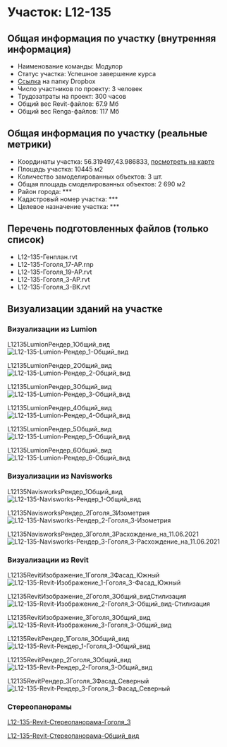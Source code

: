 # Участок: L12-135
## Общая информация по участку (внутренняя информация)
+ Наименование команды: Модулор
+ Статус участка: Успешное завершение курса
+ [Ссылка](https://www.dropbox.com/sh/wvvgv1nw1iqred9/AADGn4e-h53IY7LR9kcDNdwxa/L12_135?dl=0) на папку Dropbox
+ Число участников по проекту: 3 человек
+ Трудозатраты на проект: 300 часов
+ Общий вес Revit-файлов: 67.9 Мб
+ Общий вес Renga-файлов: 117 Мб
## Общая информация по участку (реальные метрики)
+ Координаты участка: 56.319497,43.986833, [посмотреть на карте](yandex.ru/maps/47/nizhny-novgorod/?ll=56.319497%2C43.986833&z=19)
+ Площадь участка: 10445 м2
+ Количество замоделированных объектов: 3 шт.
+ Общая площадь смоделированных объектов: 2 690 м2
+ Район города: *** 
+ Кадастровый номер участка: *** 
+ Целевое назначение участка: *** 
## Перечень подготовленных файлов (только список)
+ L12-135-Генплан.rvt
+ L12-135-Гоголя_17-АР.rnp
+ L12-135-Гоголя_19-АР.rvt
+ L12-135-Гоголя_3-АР.rvt
+ L12-135-Гоголя_3-ВК.rvt
## Визуализации зданий на участке
### Визуализации из Lumion
L12135LumionРендер_1Общий_вид
![L12-135-Lumion-Рендер_1-Общий_вид](/Images/L12_135/L12-135-Lumion-Рендер_1-Общий_вид_Compressed.jpg)

L12135LumionРендер_2Общий_вид
![L12-135-Lumion-Рендер_2-Общий_вид](/Images/L12_135/L12-135-Lumion-Рендер_2-Общий_вид_Compressed.jpg)

L12135LumionРендер_3Общий_вид
![L12-135-Lumion-Рендер_3-Общий_вид](/Images/L12_135/L12-135-Lumion-Рендер_3-Общий_вид_Compressed.jpg)

L12135LumionРендер_4Общий_вид
![L12-135-Lumion-Рендер_4-Общий_вид](/Images/L12_135/L12-135-Lumion-Рендер_4-Общий_вид_Compressed.jpg)

L12135LumionРендер_5Общий_вид
![L12-135-Lumion-Рендер_5-Общий_вид](/Images/L12_135/L12-135-Lumion-Рендер_5-Общий_вид_Compressed.jpg)

L12135LumionРендер_6Общий_вид
![L12-135-Lumion-Рендер_6-Общий_вид](/Images/L12_135/L12-135-Lumion-Рендер_6-Общий_вид_Compressed.jpg)

### Визуализации из Navisworks
L12135NavisworksРендер_1Общий_вид
![L12-135-Navisworks-Рендер_1-Общий_вид](/Images/L12_135/L12-135-Navisworks-Рендер_1-Общий_вид_Compressed.jpg)

L12135NavisworksРендер_2Гоголя_3Изометрия
![L12-135-Navisworks-Рендер_2-Гоголя_3-Изометрия](/Images/L12_135/L12-135-Navisworks-Рендер_2-Гоголя_3-Изометрия_Compressed.jpg)

L12135NavisworksРендер_3Гоголя_3Расхождение_на_11.06.2021
![L12-135-Navisworks-Рендер_3-Гоголя_3-Расхождение_на_11.06.2021](/Images/L12_135/L12-135-Navisworks-Рендер_3-Гоголя_3-Расхождение_на_11.06.2021_Compressed.jpg)

### Визуализации из Revit
L12135RevitИзображение_1Гоголя_3Фасад_Южный
![L12-135-Revit-Изображение_1-Гоголя_3-Фасад_Южный](/Images/L12_135/L12-135-Revit-Изображение_1-Гоголя_3-Фасад_Южный_Compressed.jpg)

L12135RevitИзображение_2Гоголя_3Общий_видСтилизация
![L12-135-Revit-Изображение_2-Гоголя_3-Общий_вид-Стилизация](/Images/L12_135/L12-135-Revit-Изображение_2-Гоголя_3-Общий_вид-Стилизация_Compressed.jpg)

L12135RevitИзображение_3Гоголя_3Общий_вид
![L12-135-Revit-Изображение_3-Гоголя_3-Общий_вид](/Images/L12_135/L12-135-Revit-Изображение_3-Гоголя_3-Общий_вид_Compressed.jpg)

L12135RevitРендер_1Гоголя_3Общий_вид
![L12-135-Revit-Рендер_1-Гоголя_3-Общий_вид](/Images/L12_135/L12-135-Revit-Рендер_1-Гоголя_3-Общий_вид_Compressed.jpg)

L12135RevitРендер_2Гоголя_3Общий_вид
![L12-135-Revit-Рендер_2-Гоголя_3-Общий_вид](/Images/L12_135/L12-135-Revit-Рендер_2-Гоголя_3-Общий_вид_Compressed.jpg)

L12135RevitРендер_3Гоголя_3Фасад_Северный
![L12-135-Revit-Рендер_3-Гоголя_3-Фасад_Северный](/Images/L12_135/L12-135-Revit-Рендер_3-Гоголя_3-Фасад_Северный_Compressed.jpg)

### Стереопанорамы
[L12-135-Revit-Стереопанорама-Гоголя_3](https://pano.autodesk.com/pano.html?url=jpgs/fc38f227-ab3f-4592-92a0-3c9ee8f6f059&version=2)

[L12-135-Revit-Стереопанорама-Общий_вид](https://pano.autodesk.com/pano.html?url=jpgs/c0bfa23b-3356-4d89-9f11-1048653982f4&version=2)

